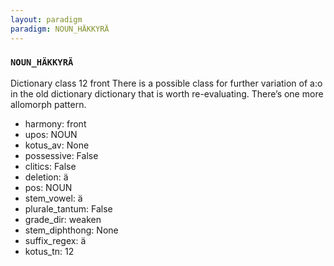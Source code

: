 ```yaml
---
layout: paradigm
paradigm: NOUN_HÄKKYRÄ
---
```

### ` NOUN_HÄKKYRÄ `

Dictionary class 12 front There is a possible class for further variation of a:o in the old dictionary dictionary that is worth re-evaluating. There’s one more allomorph pattern.
* harmony: front
* upos: NOUN
* kotus_av: None
* possessive: False
* clitics: False
* deletion: ä
* pos: NOUN
* stem_vowel: ä
* plurale_tantum: False
* grade_dir: weaken
* stem_diphthong: None
* suffix_regex: ä
* kotus_tn: 12
